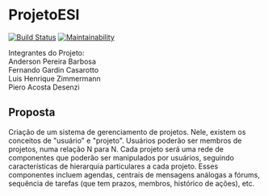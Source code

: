# ProjetoESI

[![Build Status](https://travis-ci.com/Zimmerr/ProjetoESI.svg?branch=master)](https://travis-ci.com/Zimmerr/ProjetoESI)
[![Maintainability](https://api.codeclimate.com/v1/badges/002e6204c3ece91011a9/maintainability)](https://codeclimate.com/github/Zimmerr/ProjetoESI/maintainability)

Integrantes do Projeto:\
Anderson Pereira Barbosa\
Fernando Gardin Casarotto\
Luis Henrique Zimmermann\
Piero Acosta Desenzi

## Proposta
Criação de um sistema de gerenciamento de projetos. Nele, existem os conceitos de "usuário" e "projeto". Usuários poderão ser membros de projetos, numa relação N para N. Cada projeto será uma rede de componentes que poderão ser manipulados por usuários, seguindo características de hierarquia particulares a cada projeto. Esses componentes incluem agendas, centrais de mensagens análogas a fórums, sequência de tarefas (que tem prazos, membros, histórico de ações), etc.